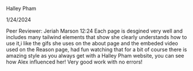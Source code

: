 Halley Pham

1/24/2024

Peer Reviewer: Jeriah Marson 12:24
Each page is desgined very well and includes
many tailwind elements that show she clearly
understands how to use it,i like the gifs she
uses on the about page and the embeded video
used on the Reason page, had fun watching that for a bit
of course there is amazing style as you always
get with a Halley Pham website, you can see
how Alex influenced her! Very good work with no errors!
